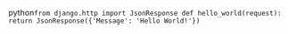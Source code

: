 python```from django.http import JsonResponse
def hello_world(request):
    return JsonResponse({'Message': 'Hello World!'})```
